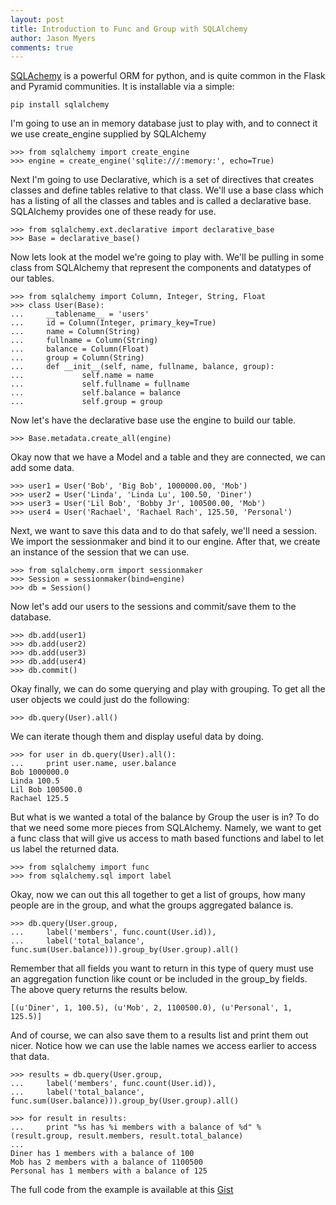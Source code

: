 ```yaml
---
layout: post
title: Introduction to Func and Group with SQLAlchemy
author: Jason Myers
comments: true
---
```



[SQLAchemy](http://www.sqlalchemy.org/) is a powerful ORM for python, and is 
quite common in the Flask and Pyramid communities.  It is installable via a simple:

    pip install sqlalchemy

I'm going to use an in memory database just to play with, and to connect it we use 
create_engine supplied by SQLAlchemy

    >>> from sqlalchemy import create_engine
    >>> engine = create_engine('sqlite:///:memory:', echo=True)

Next I'm going to use Declarative, which is a set of directives that creates
classes and define tables relative to that class.  We'll use a base class which
has a listing of all the classes and tables and is called a declarative base. 
SQLAlchemy provides one of these ready for use.

    >>> from sqlalchemy.ext.declarative import declarative_base
    >>> Base = declarative_base()

Now lets look at the model we're going to play with. We'll be pulling in some
class from SQLAlchemy that represent the components and datatypes of our tables.

    >>> from sqlalchemy import Column, Integer, String, Float
    >>> class User(Base): 
    ...     __tablename__ = 'users'   
    ...     id = Column(Integer, primary_key=True)
    ...     name = Column(String)
    ...     fullname = Column(String)
    ...     balance = Column(Float)
    ...     group = Column(String)
    ...     def __init__(self, name, fullname, balance, group):
    ...             self.name = name
    ...             self.fullname = fullname
    ...             self.balance = balance
    ...             self.group = group

Now let's have the declarative base use the engine to build our table.

    >>> Base.metadata.create_all(engine)

Okay now that we have a Model and a table and they are connected, we can add
some data.  

    >>> user1 = User('Bob', 'Big Bob', 1000000.00, 'Mob')
    >>> user2 = User('Linda', 'Linda Lu', 100.50, 'Diner')
    >>> user3 = User('Lil Bob', 'Bobby Jr', 100500.00, 'Mob')
    >>> user4 = User('Rachael', 'Rachael Rach', 125.50, 'Personal')

Next, we want to save this data and to do that safely, we'll need a session.  We 
import the sessionmaker and bind it to our engine.  After that, we create an 
instance of the session that we can use.

    >>> from sqlalchemy.orm import sessionmaker
    >>> Session = sessionmaker(bind=engine)
    >>> db = Session()

Now let's add our users to the sessions and commit/save them to the database.

    >>> db.add(user1)
    >>> db.add(user2)
    >>> db.add(user3)
    >>> db.add(user4)
    >>> db.commit()

Okay finally, we can do some querying and play with grouping. To get all the user 
objects we could just do the following:

    >>> db.query(User).all()

We can iterate though them and display useful data by doing.

    >>> for user in db.query(User).all():
    ...     print user.name, user.balance
    Bob 1000000.0
    Linda 100.5
    Lil Bob 100500.0
    Rachael 125.5

But what is we wanted a total of the balance by Group the user is in?  To do that we
need some more pieces from SQLAlchemy.  Namely, we want to get a func class that will
give us access to math based functions and label to let us label the returned data.

    >>> from sqlalchemy import func
    >>> from sqlalchemy.sql import label

Okay, now we can out this all together to get a list of groups, how many people are 
in the group, and what the groups aggregated balance is.

    >>> db.query(User.group,
    ...     label('members', func.count(User.id)),
    ...     label('total_balance', func.sum(User.balance))).group_by(User.group).all()
    
Remember that all fields you want to return in this type of query must use an aggregation 
function like count or be included in the group_by fields.  The above query returns the 
results below.

    [(u'Diner', 1, 100.5), (u'Mob', 2, 1100500.0), (u'Personal', 1, 125.5)]
    
And of course, we can also save them to a results list and print them out nicer.  Notice how 
we can use the lable names we access earlier to access that data.

    >>> results = db.query(User.group,
    ...     label('members', func.count(User.id)),
    ...     label('total_balance', func.sum(User.balance))).group_by(User.group).all()

    >>> for result in results:
    ...     print "%s has %i members with a balance of %d" % (result.group, result.members, result.total_balance)
    ... 
    Diner has 1 members with a balance of 100
    Mob has 2 members with a balance of 1100500
    Personal has 1 members with a balance of 125

The full code from the example is available at this [Gist](https://gist.github.com/jasonamyers/4960262)
